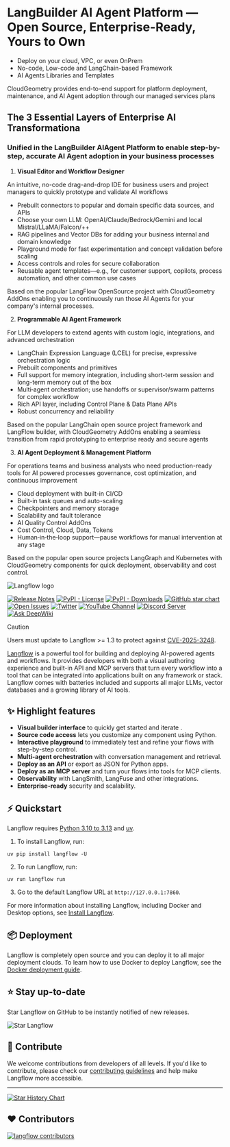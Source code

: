 
# LangBuilder AI Agent Platform — Open Source, Enterprise-Ready, Yours to Own

-   Deploy on your cloud, VPC, or even OnPrem
-   No-code, Low-code and LangChain-based Framework
-   AI Agents Libraries and Templates  
 
CloudGeometry provides end-to-end support for platform deployment, maintenance, and AI Agent adoption through our managed services plans

## The 3 Essential Layers of Enterprise AI Transformationa

### Unified in the LangBuilder AIAgent Platform to enable step-by-step, accurate AI Agent adoption in your business processes

1.  **Visual Editor and Workflow Designer**
  
An intuitive, no-code drag-and-drop IDE for business users and project managers to quickly prototype and validate AI workflows

-   Prebuilt connectors to popular and domain specific data sources, and APIs
-   Choose your own LLM: OpenAI/Claude/Bedrock/Gemini and local Mistral/LLaMA/Falcon/++
-   RAG pipelines and Vector DBs for adding your business internal and domain knowledge
-   Playground mode for fast experimentation and concept validation before scaling
-   Access controls and roles for secure collaboration
-   Reusable agent templates—e.g., for customer support, copilots, process automation, and other common use cases

Based on the popular LangFlow OpenSource project with CloudGeometry AddOns enabling you to continuously run those AI Agents for your company's internal processes.

2.  **Programmable AI Agent Framework**
    
For LLM developers to extend agents with custom logic, integrations, and advanced orchestration

-   LangChain Expression Language (LCEL) for precise, expressive orchestration logic
-   Prebuilt components and primitives
-   Full support for memory integration, including short-term session and long-term memory out of the box
-   Multi‑agent orchestration; use handoffs or supervisor/swarm patterns for complex workflow
-   Rich API layer, including Control Plane & Data Plane APIs
-   Robust concurrency and reliability

Based on the popular LangChain open source project framework and LangFlow builder, with CloudGeometry AddOns enabling a seamless transition from rapid prototyping to enterprise ready and secure agents

3.  **AI Agent Deployment & Management Platform**
    
For operations teams and business analysts who need production-ready tools for AI powered processes governance, cost optimization, and continuous improvement

-   Cloud deployment with built-in CI/CD
-   Built-in task queues and auto-scaling
-   Checkpointers and memory storage
-   Scalability and fault tolerance
-   AI Quality Control AddOns
-   Cost Control, Cloud, Data, Tokens
-   Human‑in‑the‑loop support—pause workflows for manual intervention at any stage  

Based on the popular open source projects LangGraph and Kubernetes with CloudGeometry components for quick deployment, observability and cost control.

<!-- markdownlint-disable MD030 -->

![Langflow logo](./docs/static/img/langflow-logo-color-black-solid.svg)


[![Release Notes](https://img.shields.io/github/release/langflow-ai/langflow?style=flat-square)](https://github.com/langflow-ai/langflow/releases)
[![PyPI - License](https://img.shields.io/badge/license-MIT-orange)](https://opensource.org/licenses/MIT)
[![PyPI - Downloads](https://img.shields.io/pypi/dm/langflow?style=flat-square)](https://pypistats.org/packages/langflow)
[![GitHub star chart](https://img.shields.io/github/stars/langflow-ai/langflow?style=flat-square)](https://star-history.com/#langflow-ai/langflow)
[![Open Issues](https://img.shields.io/github/issues-raw/langflow-ai/langflow?style=flat-square)](https://github.com/langflow-ai/langflow/issues)
[![Twitter](https://img.shields.io/twitter/url/https/twitter.com/langflow-ai.svg?style=social&label=Follow%20%40Langflow)](https://twitter.com/langflow_ai)
[![YouTube Channel](https://img.shields.io/youtube/channel/subscribers/UCn2bInQrjdDYKEEmbpwblLQ?label=Subscribe)](https://www.youtube.com/@Langflow)
[![Discord Server](https://img.shields.io/discord/1116803230643527710?logo=discord&style=social&label=Join)](https://discord.gg/EqksyE2EX9)
[![Ask DeepWiki](https://deepwiki.com/badge.svg)](https://deepwiki.com/langflow-ai/langflow)

> [!CAUTION]
> Users must update to Langflow >= 1.3 to protect against [CVE-2025-3248](https://nvd.nist.gov/vuln/detail/CVE-2025-3248).

[Langflow](https://langflow.org) is a powerful tool for building and deploying AI-powered agents and workflows. It provides developers with both a visual authoring experience and built-in API and MCP servers that turn every workflow into a tool that can be integrated into applications built on any framework or stack. Langflow comes with batteries included and supports all major LLMs, vector databases and a growing library of AI tools.

## ✨ Highlight features

- **Visual builder interface** to quickly get started and iterate .
- **Source code access** lets you customize any component using Python.
- **Interactive playground** to immediately test and refine your flows with step-by-step control.
- **Multi-agent orchestration** with conversation management and retrieval.
- **Deploy as an API** or export as JSON for Python apps.
- **Deploy as an MCP server** and turn your flows into tools for MCP clients.
- **Observability** with LangSmith, LangFuse and other integrations.
- **Enterprise-ready** security and scalability.

## ⚡️ Quickstart

Langflow requires [Python 3.10 to 3.13](https://www.python.org/downloads/release/python-3100/) and [uv](https://docs.astral.sh/uv/getting-started/installation/).

1. To install Langflow, run:

```shell
uv pip install langflow -U
```

2. To run Langflow, run:

```shell
uv run langflow run
```

3. Go to the default Langflow URL at `http://127.0.0.1:7860`.

For more information about installing Langflow, including Docker and Desktop options, see [Install Langflow](https://docs.langflow.org/get-started-installation).

## 📦 Deployment

Langflow is completely open source and you can deploy it to all major deployment clouds. To learn how to use Docker to deploy Langflow, see the [Docker deployment guide](https://docs.langflow.org/deployment-docker).

## ⭐ Stay up-to-date

Star Langflow on GitHub to be instantly notified of new releases.

![Star Langflow](https://github.com/user-attachments/assets/03168b17-a11d-4b2a-b0f7-c1cce69e5a2c)

## 👋 Contribute

We welcome contributions from developers of all levels. If you'd like to contribute, please check our [contributing guidelines](./CONTRIBUTING.md) and help make Langflow more accessible.

---

[![Star History Chart](https://api.star-history.com/svg?repos=langflow-ai/langflow&type=Timeline)](https://star-history.com/#langflow-ai/langflow&Date)

## ❤️ Contributors

[![langflow contributors](https://contrib.rocks/image?repo=langflow-ai/langflow)](https://github.com/langflow-ai/langflow/graphs/contributors)


